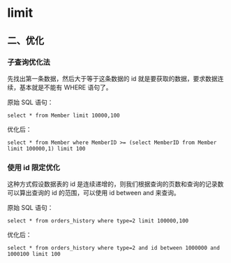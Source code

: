 # limit







## 二、优化

### 子查询优化法

先找出第一条数据，然后大于等于这条数据的 id 就是要获取的数据，要求数据连续，基本就是不能有 WHERE 语句了。

原始 SQL 语句：

```
select * from Member limit 10000,100
```

优化后：

```
select * from Member where MemberID >= (select MemberID from Member limit 100000,1) limit 100
```

### 使用 id 限定优化

这种方式假设数据表的 id 是连续递增的，则我们根据查询的页数和查询的记录数可以算出查询的 id 的范围，可以使用 id between and 来查询。

原始 SQL 语句：

```
select * from orders_history where type=2 limit 100000,100
```

优化后：

```
select * from orders_history where type=2 and id between 1000000 and 1000100 limit 100
```